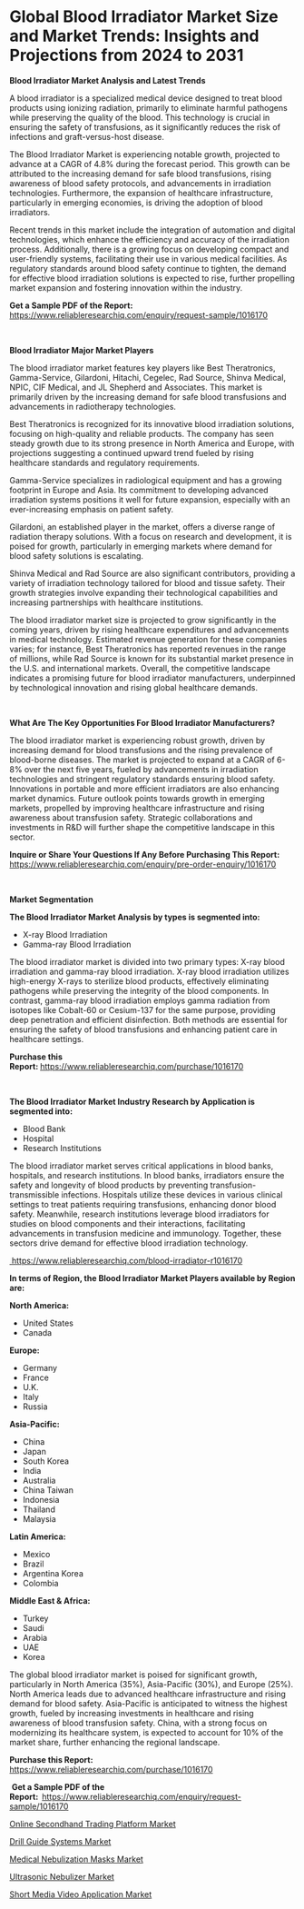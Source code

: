 <p><h1>Global Blood Irradiator Market Size and Market Trends: Insights and Projections from 2024 to 2031</h1></p><p><strong>Blood Irradiator Market Analysis and Latest Trends</strong></p>
<p><p>A blood irradiator is a specialized medical device designed to treat blood products using ionizing radiation, primarily to eliminate harmful pathogens while preserving the quality of the blood. This technology is crucial in ensuring the safety of transfusions, as it significantly reduces the risk of infections and graft-versus-host disease.</p><p>The Blood Irradiator Market is experiencing notable growth, projected to advance at a CAGR of 4.8% during the forecast period. This growth can be attributed to the increasing demand for safe blood transfusions, rising awareness of blood safety protocols, and advancements in irradiation technologies. Furthermore, the expansion of healthcare infrastructure, particularly in emerging economies, is driving the adoption of blood irradiators.</p><p>Recent trends in this market include the integration of automation and digital technologies, which enhance the efficiency and accuracy of the irradiation process. Additionally, there is a growing focus on developing compact and user-friendly systems, facilitating their use in various medical facilities. As regulatory standards around blood safety continue to tighten, the demand for effective blood irradiation solutions is expected to rise, further propelling market expansion and fostering innovation within the industry.</p></p>
<p><strong>Get a Sample PDF of the Report:&nbsp;</strong> <a href="https://www.reliableresearchiq.com/enquiry/request-sample/1016170?utm_campaign=1088&utm_medium=2&utm_source=Github&utm_content=ia&utm_term=15102024&utm_id=blood-irradiator">https://www.reliableresearchiq.com/enquiry/request-sample/1016170</a></p>
<p>&nbsp;</p>
<p><strong>Blood Irradiator Major Market Players</strong></p>
<p><p>The blood irradiator market features key players like Best Theratronics, Gamma-Service, Gilardoni, Hitachi, Cegelec, Rad Source, Shinva Medical, NPIC, CIF Medical, and JL Shepherd and Associates. This market is primarily driven by the increasing demand for safe blood transfusions and advancements in radiotherapy technologies.</p><p>Best Theratronics is recognized for its innovative blood irradiation solutions, focusing on high-quality and reliable products. The company has seen steady growth due to its strong presence in North America and Europe, with projections suggesting a continued upward trend fueled by rising healthcare standards and regulatory requirements.</p><p>Gamma-Service specializes in radiological equipment and has a growing footprint in Europe and Asia. Its commitment to developing advanced irradiation systems positions it well for future expansion, especially with an ever-increasing emphasis on patient safety.</p><p>Gilardoni, an established player in the market, offers a diverse range of radiation therapy solutions. With a focus on research and development, it is poised for growth, particularly in emerging markets where demand for blood safety solutions is escalating.</p><p>Shinva Medical and Rad Source are also significant contributors, providing a variety of irradiation technology tailored for blood and tissue safety. Their growth strategies involve expanding their technological capabilities and increasing partnerships with healthcare institutions.</p><p>The blood irradiator market size is projected to grow significantly in the coming years, driven by rising healthcare expenditures and advancements in medical technology. Estimated revenue generation for these companies varies; for instance, Best Theratronics has reported revenues in the range of millions, while Rad Source is known for its substantial market presence in the U.S. and international markets. Overall, the competitive landscape indicates a promising future for blood irradiator manufacturers, underpinned by technological innovation and rising global healthcare demands.</p></p>
<p>&nbsp;</p>
<p><strong>What Are The Key Opportunities For Blood Irradiator Manufacturers?</strong></p>
<p><p>The blood irradiator market is experiencing robust growth, driven by increasing demand for blood transfusions and the rising prevalence of blood-borne diseases. The market is projected to expand at a CAGR of 6-8% over the next five years, fueled by advancements in irradiation technologies and stringent regulatory standards ensuring blood safety. Innovations in portable and more efficient irradiators are also enhancing market dynamics. Future outlook points towards growth in emerging markets, propelled by improving healthcare infrastructure and rising awareness about transfusion safety. Strategic collaborations and investments in R&D will further shape the competitive landscape in this sector.</p></p>
<p><strong>Inquire or Share Your Questions If Any Before Purchasing This Report:</strong> <a href="https://www.reliableresearchiq.com/enquiry/pre-order-enquiry/1016170?utm_campaign=1088&utm_medium=2&utm_source=Github&utm_content=ia&utm_term=15102024&utm_id=blood-irradiator">https://www.reliableresearchiq.com/enquiry/pre-order-enquiry/1016170</a></p>
<p>&nbsp;</p>
<p><strong>Market Segmentation</strong></p>
<p><strong>The Blood Irradiator Market Analysis by types is segmented into:</strong></p>
<p><ul><li>X-ray Blood Irradiation</li><li>Gamma-ray Blood Irradiation</li></ul></p>
<p><p>The blood irradiator market is divided into two primary types: X-ray blood irradiation and gamma-ray blood irradiation. X-ray blood irradiation utilizes high-energy X-rays to sterilize blood products, effectively eliminating pathogens while preserving the integrity of the blood components. In contrast, gamma-ray blood irradiation employs gamma radiation from isotopes like Cobalt-60 or Cesium-137 for the same purpose, providing deep penetration and efficient disinfection. Both methods are essential for ensuring the safety of blood transfusions and enhancing patient care in healthcare settings.</p></p>
<p><strong>Purchase this Report:&nbsp;</strong><a href="https://www.reliableresearchiq.com/purchase/1016170?utm_campaign=1088&utm_medium=2&utm_source=Github&utm_content=ia&utm_term=15102024&utm_id=blood-irradiator">https://www.reliableresearchiq.com/purchase/1016170</a></p>
<p>&nbsp;</p>
<p><strong>The Blood Irradiator Market Industry Research by Application is segmented into:</strong></p>
<p><ul><li>Blood Bank</li><li>Hospital</li><li>Research Institutions</li></ul></p>
<p><p>The blood irradiator market serves critical applications in blood banks, hospitals, and research institutions. In blood banks, irradiators ensure the safety and longevity of blood products by preventing transfusion-transmissible infections. Hospitals utilize these devices in various clinical settings to treat patients requiring transfusions, enhancing donor blood safety. Meanwhile, research institutions leverage blood irradiators for studies on blood components and their interactions, facilitating advancements in transfusion medicine and immunology. Together, these sectors drive demand for effective blood irradiation technology.</p></p>
<p><a href="https://www.reliableresearchiq.com/blood-irradiator-r1016170?utm_campaign=1088&utm_medium=2&utm_source=Github&utm_content=ia&utm_term=15102024&utm_id=blood-irradiator">&nbsp;https://www.reliableresearchiq.com/blood-irradiator-r1016170</a></p>
<p><strong>In terms of Region, the Blood Irradiator Market Players available by Region are:</strong></p>
<p>
    <p> <strong> North America: </strong>
        <ul>
            <li>United States</li>
            <li>Canada</li>
        </ul>
        </p> 
    <p> <strong> Europe: </strong>
        <ul>
            <li>Germany</li>
            <li>France</li>
            <li>U.K.</li>
            <li>Italy</li>
            <li>Russia</li>
        </ul>
        </p> 
    <p> <strong> Asia-Pacific: </strong>
        <ul>
            <li>China</li>
            <li>Japan</li>
            <li>South Korea</li>
            <li>India</li>
            <li>Australia</li>
            <li>China Taiwan</li>
            <li>Indonesia</li>
            <li>Thailand</li>
            <li>Malaysia</li>
        </ul>
        </p> 
    <p> <strong> Latin America: </strong>
        <ul>
            <li>Mexico</li>
            <li>Brazil</li>
            <li>Argentina Korea</li>
            <li>Colombia</li>
        </ul>
        </p> 
    <p> <strong> Middle East & Africa: </strong>
        <ul>
            <li>Turkey</li>
            <li>Saudi</li>
            <li>Arabia</li>
            <li>UAE</li>
            <li>Korea</li>
        </ul>
    </p>
    </p>
<p><p>The global blood irradiator market is poised for significant growth, particularly in North America (35%), Asia-Pacific (30%), and Europe (25%). North America leads due to advanced healthcare infrastructure and rising demand for blood safety. Asia-Pacific is anticipated to witness the highest growth, fueled by increasing investments in healthcare and rising awareness of blood transfusion safety. China, with a strong focus on modernizing its healthcare system, is expected to account for 10% of the market share, further enhancing the regional landscape.</p></p>
<p><strong>Purchase this Report: </strong><a href="https://www.reliableresearchiq.com/purchase/1016170?utm_campaign=1088&utm_medium=2&utm_source=Github&utm_content=ia&utm_term=15102024&utm_id=blood-irradiator">https://www.reliableresearchiq.com/purchase/1016170</a></p>
<p>&nbsp;<strong>Get a Sample PDF of the Report:&nbsp;&nbsp;</strong><a href="https://www.reliableresearchiq.com/enquiry/request-sample/1016170?utm_campaign=1088&utm_medium=2&utm_source=Github&utm_content=ia&utm_term=15102024&utm_id=blood-irradiator">https://www.reliableresearchiq.com/enquiry/request-sample/1016170</a></p>
<p><strong></strong></p>
<p><p><a href="https://www.linkedin.com/pulse/emerging-trends-online-secondhand-trading-platform-market-global-z9czf?trk=public_post_embed_feed-article-content&utm_campaign=1088&utm_medium=2&utm_source=Github&utm_content=ia&utm_term=15102024&utm_id=blood-irradiator">Online Secondhand Trading Platform Market</a></p><p><a href="https://www.linkedin.com/pulse/strategic-insights-global-drill-guide-systems-market-trends-9hj8f?trk=public_post_embed_feed-article-content&utm_campaign=1088&utm_medium=2&utm_source=Github&utm_content=ia&utm_term=15102024&utm_id=blood-irradiator">Drill Guide Systems Market</a></p><p><a href="https://github.com/alea79alre/Market-Research-Report-List-1/blob/main/medical-nebulization-masks-market.md?utm_campaign=1088&utm_medium=2&utm_source=Github&utm_content=ia&utm_term=15102024&utm_id=blood-irradiator">Medical Nebulization Masks Market</a></p><p><a href="https://github.com/wanvigsqmunsenr/Market-Research-Report-List-1/blob/main/ultrasonic-nebulizer-market.md?utm_campaign=1088&utm_medium=2&utm_source=Github&utm_content=ia&utm_term=15102024&utm_id=blood-irradiator">Ultrasonic Nebulizer Market</a></p><p><a href="https://www.linkedin.com/pulse/analyzing-short-media-video-application-market-dynamics-growth-loguf?trk=public_post_embed_feed-article-content&utm_campaign=1088&utm_medium=2&utm_source=Github&utm_content=ia&utm_term=15102024&utm_id=blood-irradiator">Short Media Video Application Market</a></p></p>